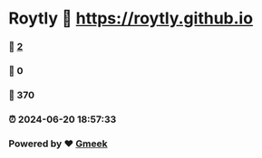 # Roytly :link: https://roytly.github.io 
### :page_facing_up: [2](https://roytly.github.io/tag.html) 
### :speech_balloon: 0 
### :hibiscus: 370 
### :alarm_clock: 2024-06-20 18:57:33 
### Powered by :heart: [Gmeek](https://github.com/Meekdai/Gmeek)
